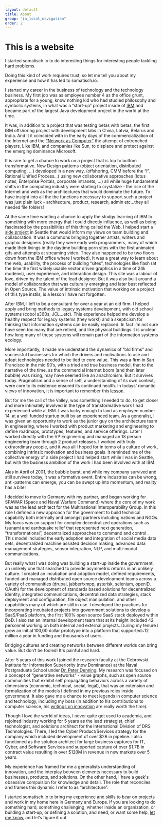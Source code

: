 ```yaml
---
layout: default
title: About
group: "in_local_navigation"
order: 2
---
```

# This is a website
I started somatisch.io to do interesting things for interesting people tackling hard problems. 

Doing this kind of work requires trust, so let me tell you about my experience and how it has led to somatisch.io.  

I started my career in the business of technology and the technology business. My first job was as employee number 4 as the office grunt, appropriate for a young, know nothing kid who had studied philosophy and symbolic systems, in what was a “start-up” project inside of [IBM](http://domino.research.ibm.com/tchjr/journalindex.nsf/495f80c9d0f539778525681e00724804/f338c659dacf61bf85256bfa00685d56!OpenDocument) and became part of the largest Java development project in the world at the time.

It was, in addition to a project that was testing betas with betas,  the first IBM offshoring project with development labs in China, Latvia, Belarus and India. And it it coincided with in the early days of the commercialization of the Internet and the  [“Network as Computer”](http://www.networkcomputing.com/cloud-infrastructure/network-computer-again/1827958867) the attempt of entrenched players, Like IBM, and companies like Sun, to displace and protect against the emerging dominance Microsoft.

It is rare to get a chance to work on a project that is top to bottom transformative. New Design patterns (object orientation, distributed computing, ...) developed in a new way, (offshoring, CMM before the “i”, Rational Unified Process...) using new collaborative approaches (lotus notes, Enterprise Portals, corporate intranets, ...) all while huge fundamental shifts in the computing industry were starting to crystalize - the rise of the Internet and web as the architectures that would dominate the future. To have insight into all the the functions necessary to support such a project was just plain luck - architecture, product, research, admin etc...they all needed file folders!

At the same time wanting a chance to apply the stodgy learning of IBM to something with more energy that I could directly influence, as well as being fascinated by the possibilities of this thing called the Web, I helped start a [side project](http://archive.bornmagazine.org) in Seattle that would inform my views on team building and collaboration. It was a commons bringing together artists, writers and graphic designers (really they were early web programmers, many of which made their livings in the daytime building porn sites with the first animated gifs and attempts at streaming video. They also  happened to be two floors down from the IBM office where I worked).   It was a great way to learn about the web, usability, the process of building “sites”, technologies like flash (at the time the first widely usable vector driven graphics in a time of 24k modems), user experience, and interaction design. This site was a labour of love, driven by the talent of the lead designer. But it was also built around a model of collaboration that was culturally emerging and later best reflected in Open Source. The value of intrinsic motivation that working on a project of this type instils, is a lesson I have not forgotten.

After IBM, I left to be a consultant for over a year at an old firm.  I helped apply and bring methods to legacy systems development, with old school systems (cobol s360s, JCL...etc). This experience helped me develop a  healthy respect for legacy systems (they work!) and a skepticism for thinking that information systems can be easily replaced.   In fact i’m not sure have seen too many that are retired, and like physical buildings it is unclear how long many of these systems will remain part of the information systems ecology.

More importantly, it made me understand the dynamics of “old firms” and successful businesses for which the drivers and motivations to use and adopt technologies needed to be tied to core value.  This was a firm in San Francisco in the mid 90’s, with a tried and true business model, that to the narrative of the time, as the commercial Internet boom (and then later bubble) was rising, may have seemed like an anachronism.  But it survives today. Pragmatism and a sense of self, a understanding of its own context, were core to its existence ensured its continued health. In todays’ romantic views of innovation, it is important to remember this [lesson](http://www.newyorker.com/magazine/2014/06/23/the-disruption-machine).

But for me the call of the Valley, was something I needed to do, to get closer and more intimately involved in the type of transformative work I had experienced while at IBM. I was lucky enough to land as employee number 14, at a well funded startup built by an experienced team. As a generalist, I was given an opportunity to work as the junior guy on the architecture team in engineering, where I worked with product marketing and engineering to define roadmaps, prototypes, features, and service offerings. Later I worked directly with the VP Engineering and managed an 18 person engineering team through 2 product releases. I worked with truly extraordinary people, and it was all I hoped for in terms of a culture of work, combining intrinsic motivation and business goals. It reminded me of the collective energy of a side project I had helped start while I was in Seattle,  but with the business ambition of the work i had been involved with at IBM.

Alas in April of 2001, the bubble burst, and while my company survived and still survives today, it was a formative event. Entire industries can be wrong, anti-patterns can emerge, you can be swept up into momentum, and reality has a bite!

I decided to move to Germany with my partner, and began working for SPAWAR (Space and Naval Warfare Command)  where the core of my work was as the lead architect for the Multinational Interoperability Group. In this role I defined a new approach for the government to build technical capability both internally and amongst partners including nations and NGOs. My focus was on support for complex decentralized operations such as tsunami and earthquake relief that represented next generation, “transformational”, decentralized approaches to command and control . This model included the early adoption and integration of social media data sets, decentralized machine assisted decision making, advanced data management strategies, sensor integration, NLP,  and multi-modal communications.

But really what I was doing was building a start-up inside the government, an unlikely one that searched to provide asymmetric returns in an unlikely culture. I created an incubation and adoption model,  defined requirements, funded and managed distributed open source development teams across a variety of communities ([drupal](http://drupal.org), jabber/xmpp, asterisk, selenium, openID, OAuth) for the development of standards based solutions for decentralized identity, integrated communications, decentralized data strategies, stack deployment and configuration, file object manipulation, and other capabilities many of which are still in use. I developed the practices for incorporating incubated projects into government solutions to develop a SaaS/PaaS platform, the first 100% open source SaaS stack deployed within DoD.  I also ran an internal development team that at its height included 42 personnel working on both internal and external projects. During my tenure I grew an initial 100,00 dollar prototype into a platform that supported~12 million a year in funding and thousands of users. 

Bridging cultures and creating networks between different worlds can bring value.  But don’t be fooled! It's painful and hard.

After 5 years of this work I joined the  research faculty at the Cebrowski Institute for Information Superiority (now Dominance) at the Naval Postgraduate School under [Dr. Peter Denning](https://en.wikipedia.org/wiki/Peter_J._Denning).  My research was focused on a concept  of  “generative networks” - value graphs, such as open source communities that exhibit self propagating behaviors across a variety of dimensions (economic, technical, social, legal), that was an extension and formalization of the models I defined in my previous roles inside government.  It also gave me a chance to meet legends in computer science and technology, including my boss (in addition to his contributions to computer science, his [writings on innovation](https://mitpress.mit.edu/books/innovators-way) are really worth the time).

Though I love the world of ideas, I never quite got used to academia, and rejoined industry working for 5 years  as the lead strategist, chief technologist, and solutions architect for the International Division of DRS Technologies.  There,  I led  the Cyber Product/Services strategy for the company which included development of over $2B in pipeline. I also functioned as the solution architect for large business captures for IT, Cyber, and Software Services and supported capture of over $1.7B in contract value resulting in over $120M in revenue in new markets over 5 years.

My experience has framed for me a generalists  understanding of innovation, and the interplay between elements necessary to build businesses, products, and solutions.  On the other hand, I have a geek's obsessive compulsion for knowledge and detail.  The role that reconciles and frames this dynamic I refer to as “architecture”.

I started somatisch.io to bring my experience and skills to bear on projects and work in my home here in Germany and Europe.   If you are looking to do something hard, something challenging, whether inside an organization, or building a start-up, or defining a solution, and need, or want some help, [let me know](/contact/), and let’s figure it out.
